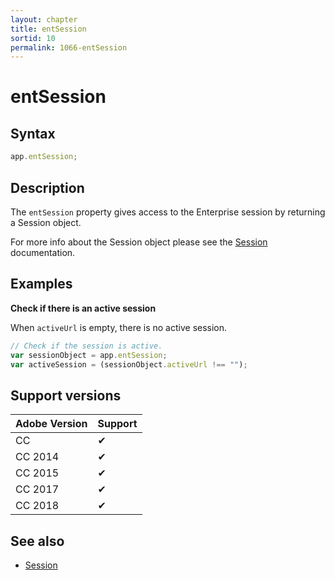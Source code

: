 ```yaml
---
layout: chapter
title: entSession
sortid: 10
permalink: 1066-entSession
---
```

# entSession

## Syntax

```javascript
app.entSession;
```

## Description

The `entSession` property gives access to the Enterprise session by returning a Session object.

For more info about the Session object please see the [Session](../../Session/index.md) documentation.

## Examples

**Check if there is an active session**

When `activeUrl` is empty, there is no active session.

```javascript
// Check if the session is active.
var sessionObject = app.entSession;
var activeSession = (sessionObject.activeUrl !== "");
```

## Support versions

| Adobe Version | Support |
|---------------|---------|
| CC            | ✔       |
| CC 2014       | ✔       |
| CC 2015       | ✔       |
| CC 2017       | ✔       |
| CC 2018       | ✔       |

## See also

* [Session](../../Session/index.md)